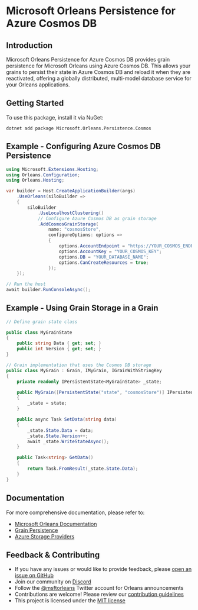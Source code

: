 # Microsoft Orleans Persistence for Azure Cosmos DB

## Introduction
Microsoft Orleans Persistence for Azure Cosmos DB provides grain persistence for Microsoft Orleans using Azure Cosmos DB. This allows your grains to persist their state in Azure Cosmos DB and reload it when they are reactivated, offering a globally distributed, multi-model database service for your Orleans applications.

## Getting Started
To use this package, install it via NuGet:

```shell
dotnet add package Microsoft.Orleans.Persistence.Cosmos
```

## Example - Configuring Azure Cosmos DB Persistence
```csharp
using Microsoft.Extensions.Hosting;
using Orleans.Configuration;
using Orleans.Hosting;

var builder = Host.CreateApplicationBuilder(args)
    .UseOrleans(siloBuilder =>
    {
        siloBuilder
            .UseLocalhostClustering()
            // Configure Azure Cosmos DB as grain storage
            .AddCosmosGrainStorage(
                name: "cosmosStore",
                configureOptions: options =>
                {
                    options.AccountEndpoint = "https://YOUR_COSMOS_ENDPOINT";
                    options.AccountKey = "YOUR_COSMOS_KEY";
                    options.DB = "YOUR_DATABASE_NAME";
                    options.CanCreateResources = true;
                });
    });

// Run the host
await builder.RunConsoleAsync();
```

## Example - Using Grain Storage in a Grain
```csharp
// Define grain state class

public class MyGrainState
{
    public string Data { get; set; }
    public int Version { get; set; }
}

// Grain implementation that uses the Cosmos DB storage
public class MyGrain : Grain, IMyGrain, IGrainWithStringKey
{
    private readonly IPersistentState<MyGrainState> _state;

    public MyGrain([PersistentState("state", "cosmosStore")] IPersistentState<MyGrainState> state)
    {
        _state = state;
    }

    public async Task SetData(string data)
    {
        _state.State.Data = data;
        _state.State.Version++;
        await _state.WriteStateAsync();
    }

    public Task<string> GetData()
    {
        return Task.FromResult(_state.State.Data);
    }
}
```

## Documentation
For more comprehensive documentation, please refer to:
- [Microsoft Orleans Documentation](https://learn.microsoft.com/dotnet/orleans/)
- [Grain Persistence](https://learn.microsoft.com/en-us/dotnet/orleans/grains/grain-persistence)
- [Azure Storage Providers](https://learn.microsoft.com/en-us/dotnet/orleans/grains/grain-persistence/azure-storage)

## Feedback & Contributing
- If you have any issues or would like to provide feedback, please [open an issue on GitHub](https://github.com/dotnet/orleans/issues)
- Join our community on [Discord](https://aka.ms/orleans-discord)
- Follow the [@msftorleans](https://twitter.com/msftorleans) Twitter account for Orleans announcements
- Contributions are welcome! Please review our [contribution guidelines](https://github.com/dotnet/orleans/blob/main/CONTRIBUTING.md)
- This project is licensed under the [MIT license](https://github.com/dotnet/orleans/blob/main/LICENSE)